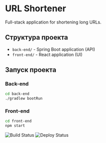 # URL Shortener

Full-stack application for shortening long URLs.

## Структура проекта

- `back-end/` - Spring Boot application (API)
- `front-end/` - React application (UI)

## Запуск проекта

### Back-end
```bash
cd back-end
./gradlew bootRun
```

### Front-end
```bash
cd front-end
npm start
```
![Build Status](https://github.com/andrewhudzenko/link-shortener/workflows/Build%20and%20Test/badge.svg)
![Deploy Status](https://github.com/andrewhudzenko/link-shortener/workflows/Deploy/badge.svg)

